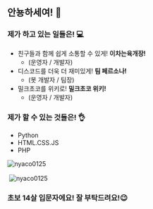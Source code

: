 ## 안뇽하세여! 👋

### 제가 하고 있는 일들은! 💻
- 친구들과 함께 쉽게 소통할 수 있게! **이차는육개장!** 
  - (운영자 / 개발자)
- 디스코드를 더욱 더 재미있게! **팀 페르소나!** 
  - (봇 개발자 / 팀장)
- 밀크초코를 위키로! **밀크초코 위키!** 
  - (운영자 / 개발자)

### 제가 할 수 있는 것들은! 👌
- Python
- HTML.CSS.JS
- PHP


<p><img align="left" src="https://github-readme-stats.vercel.app/api/top-langs?username=nyaco0125&show_icons=true&locale=en&layout=compact" alt="nyaco0125" /></p>
<br/>

<p>&nbsp;<img align="center" src="https://github-readme-stats.vercel.app/api?username=nyaco0125&show_icons=true&locale=en" alt="nyaco0125" /></p>

### 초보 14살 입문자에요! 잘 부탁드려요!😉


